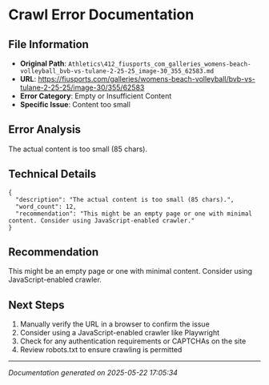 # Crawl Error Documentation

## File Information
- **Original Path**: `Athletics\412_fiusports_com_galleries_womens-beach-volleyball_bvb-vs-tulane-2-25-25_image-30_355_62583.md`
- **URL**: https://fiusports.com/galleries/womens-beach-volleyball/bvb-vs-tulane-2-25-25/image-30/355/62583
- **Error Category**: Empty or Insufficient Content
- **Specific Issue**: Content too small

## Error Analysis
The actual content is too small (85 chars).

## Technical Details
```
{
  "description": "The actual content is too small (85 chars).",
  "word_count": 12,
  "recommendation": "This might be an empty page or one with minimal content. Consider using JavaScript-enabled crawler."
}
```

## Recommendation
This might be an empty page or one with minimal content. Consider using JavaScript-enabled crawler.

## Next Steps
1. Manually verify the URL in a browser to confirm the issue
2. Consider using a JavaScript-enabled crawler like Playwright
3. Check for any authentication requirements or CAPTCHAs on the site
4. Review robots.txt to ensure crawling is permitted

---
*Documentation generated on 2025-05-22 17:05:34*
